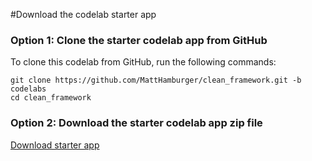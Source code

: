 #Download the codelab starter app
### Option 1: Clone the starter codelab app from GitHub

To clone this codelab from GitHub, run the following commands:

```
git clone https://github.com/MattHamburger/clean_framework.git -b codelabs
cd clean_framework
```

### Option 2: Download the starter codelab app zip file
[Download starter app](https://github.com/MattHamburger/clean_framework/raw/codelabs/clean_feature_flag.zip)